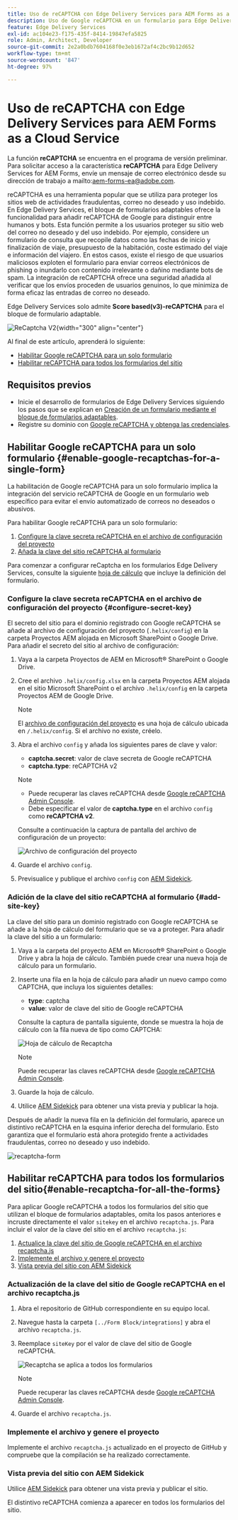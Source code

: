 ```yaml
---
title: Uso de reCAPTCHA con Edge Delivery Services para AEM Forms as a Cloud Service
description: Uso de Google reCAPTCHA en un formulario para Edge Delivery Services para AEM Forms
feature: Edge Delivery Services
exl-id: ac104e23-f175-435f-8414-19847efa5825
role: Admin, Architect, Developer
source-git-commit: 2e2a0bdb7604168f0e3eb1672af4c2bc9b12d652
workflow-type: tm+mt
source-wordcount: '847'
ht-degree: 97%

---
```



# Uso de reCAPTCHA con Edge Delivery Services para AEM Forms as a Cloud Service

<span>La función **reCAPTCHA** se encuentra en el programa de versión preliminar. Para solicitar acceso a la característica **reCAPTCHA** para Edge Delivery Services for AEM Forms, envíe un mensaje de correo electrónico desde su dirección de trabajo a mailto:aem-forms-ea@adobe.com.</span>

reCAPTCHA es una herramienta popular que se utiliza para proteger los sitios web de actividades fraudulentas, correo no deseado y uso indebido. En Edge Delivery Services, el bloque de formularios adaptables ofrece la funcionalidad para añadir reCAPTCHA de Google para distinguir entre humanos y bots. Esta función permite a los usuarios proteger su sitio web del correo no deseado y del uso indebido.
Por ejemplo, considere un formulario de consulta que recopile datos como las fechas de inicio y finalización de viaje, presupuesto de la habitación, coste estimado del viaje e información del viajero. En estos casos, existe el riesgo de que usuarios maliciosos exploten el formulario para enviar correos electrónicos de phishing o inundarlo con contenido irrelevante o dañino mediante bots de spam. La integración de reCAPTCHA ofrece una seguridad añadida al verificar que los envíos proceden de usuarios genuinos, lo que minimiza de forma eficaz las entradas de correo no deseado.

<!-- ![Recaptcha Image](/help/edge/docs/forms/assets/recaptcha-image.png){width="300" align="center"} -->

Edge Delivery Services solo admite **Score based(v3)-reCAPTCHA** para el bloque de formulario adaptable.

![ReCaptcha V2](/help/forms/assets/recaptcha-v2-invisible.png){width="300" align="center"}


Al final de este artículo, aprenderá lo siguiente:
- [Habilitar Google reCAPTCHA para un solo formulario](#enable-google-recaptchas-for-a-single-form)
- [Habilitar reCAPTCHA para todos los formularios del sitio](#enable-recaptcha-for-all-the-forms)

## Requisitos previos

- Inicie el desarrollo de formularios de Edge Delivery Services siguiendo los pasos que se explican en [Creación de un formulario mediante el bloque de formularios adaptables](/help/edge/docs/forms/create-forms.md).
- Registre su dominio con [Google reCAPTCHA y obtenga las credenciales](https://www.google.com/recaptcha/admin/create).

## Habilitar Google reCAPTCHA para un solo formulario {#enable-google-recaptchas-for-a-single-form}

La habilitación de Google reCAPTCHA para un solo formulario implica la integración del servicio reCAPTCHA de Google en un formulario web específico para evitar el envío automatizado de correos no deseados o abusivos.

Para habilitar Google reCAPTCHA para un solo formulario:

1. [Configure la clave secreta reCAPTCHA en el archivo de configuración del proyecto](#configure-secret-key)
1. [Añada la clave del sitio reCAPTCHA al formulario](#add-site-key)

Para comenzar a configurar reCaptcha en los formularios Edge Delivery Services, consulte la siguiente [hoja de cálculo](/help/edge/docs/forms/assets/recaptcha.xlsx) que incluye la definición del formulario.

### Configure la clave secreta reCAPTCHA en el archivo de configuración del proyecto {#configure-secret-key}

El secreto del sitio para el dominio registrado con Google reCAPTCHA se añade al archivo de configuración del proyecto (`.helix/config`) en la carpeta Proyectos AEM alojada en Microsoft SharePoint o Google Drive. Para añadir el secreto del sitio al archivo de configuración:

1. Vaya a la carpeta Proyectos de AEM en Microsoft® SharePoint o Google Drive.
1. Cree el archivo `.helix/config.xlsx` en la carpeta Proyectos AEM alojada en el sitio Microsoft SharePoint o el archivo `.helix/config` en la carpeta Proyectos AEM de Google Drive.

   >[!NOTE]
   >
   > El [archivo de configuración del proyecto](https://www.aem.live/docs/configuration) es una hoja de cálculo ubicada en `/.helix/config`. Si el archivo no existe, créelo. 

1. Abra el archivo `config` y añada los siguientes pares de clave y valor:

   - **captcha.secret**: valor de clave secreta de Google reCAPTCHA
   - **captcha.type**: reCAPTCHA v2

   >[!NOTE]
   >
   >  - Puede recuperar las claves reCAPTCHA desde [Google reCAPTCHA Admin Console](https://www.google.com/recaptcha/admin).
   >  - Debe especificar el valor de **captcha.type** en el archivo `config` como **reCAPTCHA v2**.

   Consulte a continuación la captura de pantalla del archivo de configuración de un proyecto:

   ![Archivo de configuración del proyecto](/help/forms/assets/recaptcha-config-file.png)

1. Guarde el archivo `config`.

1. Previsualice y publique el archivo `config` con [AEM Sidekick](https://www.aem.live/developer/tutorial#preview-and-publish-your-content).

### Adición de la clave del sitio reCAPTCHA al formulario {#add-site-key}

La clave del sitio para un dominio registrado con Google reCAPTCHA se añade a la hoja de cálculo del formulario que se va a proteger. Para añadir la clave del sitio a un formulario:

1. Vaya a la carpeta del proyecto AEM en Microsoft® SharePoint o Google Drive y abra la hoja de cálculo. También puede crear una nueva hoja de cálculo para un formulario.
1. Inserte una fila en la hoja de cálculo para añadir un nuevo campo como CAPTCHA, que incluya los siguientes detalles:
   - **type**: captcha
   - **value**: valor de clave del sitio de Google reCAPTCHA

   Consulte la captura de pantalla siguiente, donde se muestra la hoja de cálculo con la fila nueva de tipo como CAPTCHA:

   ![Hoja de cálculo de Recaptcha](/help/edge/docs/forms/assets/recaptcha-spreadsheet.png)

   >[!NOTE]
   >
   >  Puede recuperar las claves reCAPTCHA desde [Google reCAPTCHA Admin Console](https://www.google.com/recaptcha/admin).

1. Guarde la hoja de cálculo.
1. Utilice [AEM Sidekick](https://www.aem.live/developer/tutorial#preview-and-publish-your-content) para obtener una vista previa y publicar la hoja.

Después de añadir la nueva fila en la definición del formulario, aparece un distintivo reCAPTCHA en la esquina inferior derecha del formulario. Esto garantiza que el formulario está ahora protegido frente a actividades fraudulentas, correo no deseado y uso indebido.

![recaptcha-form](/help/edge/docs/forms/assets/recaptcha-form.png)

## Habilitar reCAPTCHA para todos los formularios del sitio{#enable-recaptcha-for-all-the-forms}

Para aplicar Google reCAPTCHA a todos los formularios del sitio que utilizan el bloque de formularios adaptables, omita los pasos anteriores e incruste directamente el valor `sitekey` en el archivo `recaptcha.js`. Para incluir el valor de la clave del sitio en el archivo `recaptcha.js`:

1. [Actualice la clave del sitio de Google reCAPTCHA en el archivo recaptcha.js](#1-update-google-recaptcha-site-key-in-recaptchajs-file)
1. [Implemente el archivo y genere el proyecto](#2-deploy-the-file-and-build-the-project)
1. [Vista previa del sitio con AEM Sidekick](#3-preview-the-site-using-the-aem-sidekick)

### Actualización de la clave del sitio de Google reCAPTCHA en el archivo recaptcha.js

1. Abra el repositorio de GitHub correspondiente en su equipo local.
1. Navegue hasta la carpeta `[../Form Block/integrations]` y abra el archivo `recaptcha.js`.
1. Reemplace `siteKey` por el valor de clave del sitio de Google reCAPTCHA.

   ![Recaptcha se aplica a todos los formularios](/help/forms/assets/recaptcha-apply-to-all-forms.png)

   >[!NOTE]
   >
   >  Puede recuperar las claves reCAPTCHA desde [Google reCAPTCHA Admin Console](https://www.google.com/recaptcha/admin).

1. Guarde el archivo `recaptcha.js`.

### Implemente el archivo y genere el proyecto

Implemente el archivo `recaptcha.js` actualizado en el proyecto de GitHub y compruebe que la compilación se ha realizado correctamente.

### Vista previa del sitio con AEM Sidekick

Utilice [AEM Sidekick](https://www.aem.live/developer/tutorial#preview-and-publish-your-content) para obtener una vista previa y publicar el sitio.

El distintivo reCAPTCHA comienza a aparecer en todos los formularios del sitio.

